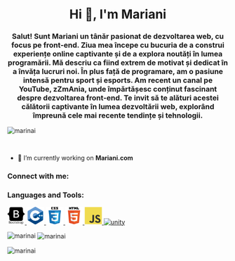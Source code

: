 <h1 align="center">Hi 👋, I'm Mariani</h1>
<h3 align="center">Salut! Sunt Mariani un tânăr pasionat de dezvoltarea web, cu focus pe front-end. Ziua mea începe cu bucuria de a construi experiențe online captivante și de a explora noutăți în lumea programării. Mă descriu ca fiind extrem de motivat și dedicat în a învăța lucruri noi. În plus față de programare, am o pasiune intensă pentru sport și esports. Am recent un canal pe YouTube, zZmAnia, unde împărtășesc conținut fascinant despre dezvoltarea front-end. Te invit să te alături acestei călătorii captivante în lumea dezvoltării web, explorând împreună cele mai recente tendințe și tehnologii.</h3>

<p align="left"> <img src="https://komarev.com/ghpvc/?username=marinai&label=Profile%20views&color=0e75b6&style=flat" alt="marinai" /> </p>

<p align="left"> <a href="https://twitter.com/" target="blank"><img src="https://img.shields.io/twitter/follow/?logo=twitter&style=for-the-badge" alt="" /></a> </p>

- 🔭 I’m currently working on **Mariani.com**

<h3 align="left">Connect with me:</h3>
<p align="left">
</p>

<h3 align="left">Languages and Tools:</h3>
<p align="left"> <a href="https://getbootstrap.com" target="_blank" rel="noreferrer"> <img src="https://raw.githubusercontent.com/devicons/devicon/master/icons/bootstrap/bootstrap-plain-wordmark.svg" alt="bootstrap" width="40" height="40"/> </a> <a href="https://www.w3schools.com/cpp/" target="_blank" rel="noreferrer"> <img src="https://raw.githubusercontent.com/devicons/devicon/master/icons/cplusplus/cplusplus-original.svg" alt="cplusplus" width="40" height="40"/> </a> <a href="https://www.w3schools.com/css/" target="_blank" rel="noreferrer"> <img src="https://raw.githubusercontent.com/devicons/devicon/master/icons/css3/css3-original-wordmark.svg" alt="css3" width="40" height="40"/> </a> <a href="https://www.w3.org/html/" target="_blank" rel="noreferrer"> <img src="https://raw.githubusercontent.com/devicons/devicon/master/icons/html5/html5-original-wordmark.svg" alt="html5" width="40" height="40"/> </a> <a href="https://developer.mozilla.org/en-US/docs/Web/JavaScript" target="_blank" rel="noreferrer"> <img src="https://raw.githubusercontent.com/devicons/devicon/master/icons/javascript/javascript-original.svg" alt="javascript" width="40" height="40"/> </a> <a href="https://unity.com/" target="_blank" rel="noreferrer"> <img src="https://www.vectorlogo.zone/logos/unity3d/unity3d-icon.svg" alt="unity" width="40" height="40"/> </a> </p>

<p><img align="left" src="https://github-readme-stats.vercel.app/api/top-langs?username=marinai&show_icons=true&locale=en&layout=compact" alt="marinai" /></p>

<p>&nbsp;<img align="center" src="https://github-readme-stats.vercel.app/api?username=marinai&show_icons=true&locale=en" alt="marinai" /></p>

<p><img align="center" src="https://github-readme-streak-stats.herokuapp.com/?user=marinai&" alt="marinai" /></p>
